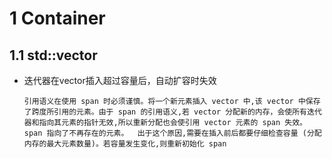 # 1 Container

## 1.1 std::vector
- 迭代器在vector插入超过容量后，自动扩容时失效
  ```admonish info
  引用语义在使用 span 时必须谨慎。将一个新元素插入 vector 中,该 vector 中保存了跨度所引用的元素。由于 span 的引用语义,若 vector 分配新的内存，会使所有迭代器和指向其元素的指针无效,所以重新分配也会使引用 vector 元素的 span 失效。span 指向了不再存在的元素。  出于这个原因,需要在插入前后都要仔细检查容量 (分配内存的最大元素数量)。若容量发生变化,则重新初始化 span
  ```
